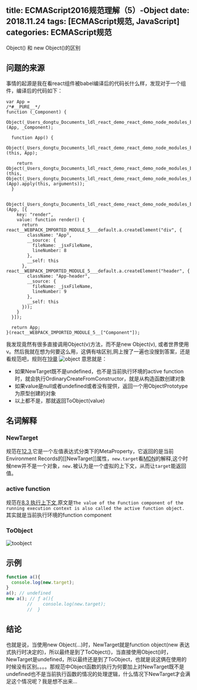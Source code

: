 title: ECMAScript2016规范理解（5）-Object
date: 2018.11.24
tags: [ECMAScript规范, JavaScript]
categories: ECMAScript规范
---
Object() 和 new Object()的区别
<!--more-->
## 问题的来源
事情的起源是我在看react组件被babel编译后的代码长什么样，发现对于一个组件，编译后的代码如下：
```
var App =
/*#__PURE__*/
function (_Component) {
  Object(_Users_dongtu_Documents_ldl_react_demo_react_demo_node_modules_babel_runtime_helpers_esm_inherits__WEBPACK_IMPORTED_MODULE_4__["default"])(App, _Component);

  function App() {
    Object(_Users_dongtu_Documents_ldl_react_demo_react_demo_node_modules_babel_runtime_helpers_esm_classCallCheck__WEBPACK_IMPORTED_MODULE_0__["default"])(this, App);

    return Object(_Users_dongtu_Documents_ldl_react_demo_react_demo_node_modules_babel_runtime_helpers_esm_possibleConstructorReturn__WEBPACK_IMPORTED_MODULE_2__["default"])(this, Object(_Users_dongtu_Documents_ldl_react_demo_react_demo_node_modules_babel_runtime_helpers_esm_getPrototypeOf__WEBPACK_IMPORTED_MODULE_3__["default"])(App).apply(this, arguments));
  }

  Object(_Users_dongtu_Documents_ldl_react_demo_react_demo_node_modules_babel_runtime_helpers_esm_createClass__WEBPACK_IMPORTED_MODULE_1__["default"])(App, [{
    key: "render",
    value: function render() {
      return react__WEBPACK_IMPORTED_MODULE_5___default.a.createElement("div", {
        className: "App",
        __source: {
          fileName: _jsxFileName,
          lineNumber: 8
        },
        __self: this
      }, react__WEBPACK_IMPORTED_MODULE_5___default.a.createElement("header", {
        className: "App-header",
        __source: {
          fileName: _jsxFileName,
          lineNumber: 9
        },
        __self: this
      }));
    }
  }]);

  return App;
}(react__WEBPACK_IMPORTED_MODULE_5__["Component"]);
```
我发现竟然有很多直接调用Object(v)方法，而不是new Object(v), 或者世界使用v。然后我就在想为何要这么用，这俩有啥区别,网上搜了一遍也没搜到答案，还是看规范吧，规则在[19章](https://tc39.github.io/ecma262/#sec-object-objects)
![object](object.png)
意思就是：
* 如果NewTarget既不是undefined，也不是当前执行环境的active function时，就会执行OrdinaryCreateFromConstructor，就是从构造函数创建对象
* 如果value是null或者undefined或者没有提供，返回一个用ObjectPrototype为原型创建的对象
* 以上都不是，那就返回ToObject(value)

## 名词解释

### NewTarget
规范在[12.3](https://tc39.github.io/ecma262/#prod-NewTarget),它是一个左值表达式分类下的MetaProperty，它返回的是当前Environment Records的[[NewTarget]]属性，`new.target`看[MDN](https://developer.mozilla.org/en-US/docs/Web/JavaScript/Reference/Operators/new.target)的解释,这个时候new并不是一个对象，`new.`被认为是一个虚拟的上下文，从而让`target`能返回值。

### active function
规范在[8.3 执行上下文](https://tc39.github.io/ecma262/#active-function-object),原文是`The value of the Function component of the running execution context is also called the active function object.` 其实就是当前执行环境的function component

### ToObject
![toobject](toobject.png)

## 示例
```javascript
function a(){
  console.log(new.target);
}
a(); // undefined
new a(); // ƒ a(){
        //    console.log(new.target);
        //  }
```
## 结论
也就是说，当使用new Object(...)时，NewTarget就是function object(new 表达式执行时决定的)，所以最终是到了ToObject()，当直接使用Object()时，NewTarget是undefined，所以最终还是到了ToObject，也就是说这俩在使用的时候没有区别。。。。那规范中Object函数的执行为何要加上对NewTarget既不是undefined也不是当前执行函数的情况的处理逻辑，什么情况下NewTarget才会满足这个情况呢？我是想不出来...